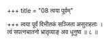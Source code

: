 +++
title = "08 त्वया पूर्वम्"

+++
त्वया पूर्वं विभीतकं सञ्जिता असुराहताः ।  
त्वं सपत्नचातनो भ्रातृव्याङ् अव धूनुष्व ॥ ८ ॥